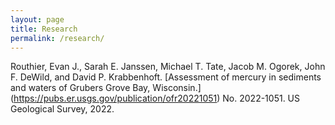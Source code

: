 ```yaml
---
layout: page
title: Research
permalink: /research/
---
```


Routhier, Evan J., Sarah E. Janssen, Michael T. Tate, Jacob M. Ogorek, John F. DeWild, and David P. Krabbenhoft. [Assessment of mercury in sediments and waters of Grubers Grove Bay, Wisconsin.] (https://pubs.er.usgs.gov/publication/ofr20221051) No. 2022-1051. US Geological Survey, 2022.